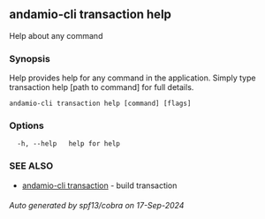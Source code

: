 ## andamio-cli transaction help

Help about any command

### Synopsis

Help provides help for any command in the application.
Simply type transaction help [path to command] for full details.

```
andamio-cli transaction help [command] [flags]
```

### Options

```
  -h, --help   help for help
```

### SEE ALSO

* [andamio-cli transaction](andamio-cli_transaction.md.md)	 - build transaction

###### Auto generated by spf13/cobra on 17-Sep-2024

